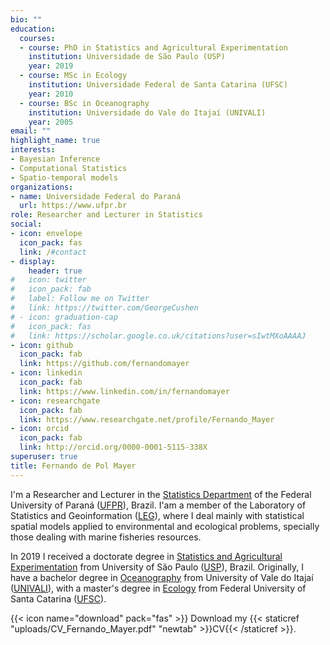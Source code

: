 ```yaml
---
bio: ""
education:
  courses:
  - course: PhD in Statistics and Agricultural Experimentation
    institution: Universidade de São Paulo (USP)
    year: 2019
  - course: MSc in Ecology
    institution: Universidade Federal de Santa Catarina (UFSC)
    year: 2010
  - course: BSc in Oceanography
    institution: Universidade do Vale do Itajaí (UNIVALI)
    year: 2005
email: ""
highlight_name: true
interests:
- Bayesian Inference
- Computational Statistics
- Spatio-temporal models
organizations:
- name: Universidade Federal do Paraná
  url: https://www.ufpr.br
role: Researcher and Lecturer in Statistics
social:
- icon: envelope
  icon_pack: fas
  link: /#contact
- display:
    header: true
#   icon: twitter
#   icon_pack: fab
#   label: Follow me on Twitter
#   link: https://twitter.com/GeorgeCushen
# - icon: graduation-cap
#   icon_pack: fas
#   link: https://scholar.google.co.uk/citations?user=sIwtMXoAAAAJ
- icon: github
  icon_pack: fab
  link: https://github.com/fernandomayer
- icon: linkedin
  icon_pack: fab
  link: https://www.linkedin.com/in/fernandomayer
- icon: researchgate
  icon_pack: fab
  link: https://www.researchgate.net/profile/Fernando_Mayer
- icon: orcid
  icon_pack: fab
  link: http://orcid.org/0000-0001-5115-338X
superuser: true
title: Fernando de Pol Mayer
---
```


I'm a Researcher and Lecturer in the [Statistics Department][1] of the
Federal University of Paraná ([UFPR][8]), Brazil. I'am a member of the
Laboratory of Statistics and Geoinformation ([LEG][]), where I deal
mainly with statistical spatial models applied to environmental and
ecological problems, specially those dealing with marine fisheries
resources.

<!-- I'm also a collaborator at the Laboratory of Environmental -->
<!-- Statistics ([LEA][]) of Federal University of Rio Grande ([FURG][]). -->

In 2019 I received a doctorate degree in [Statistics and Agricultural
Experimentation][] from University of São Paulo ([USP][11]), Brazil.
Originally, I have a bachelor degree in [Oceanography][3] from
University of Vale do Itajaí ([UNIVALI][9]), with a master's degree in
[Ecology][5] from Federal University of Santa Catarina ([UFSC][10]).

[1]: http://www.est.ufpr.br/
[2]: http://www.ufpr.br/
[LEG]: http://www.leg.ufpr.br/
[LEA]: http://www.imef.furg.br/index.php/laboratorios/12-lea.html
[FURG]: http://www.furg.br/
[3]: http://www.univali.br/oceano
[4]: http://www.univali.br/
[5]: http://poseco.ufsc.br
[6]: http://ufsc.br/
[Estatística e Experimentação Agronômica]: http://www4.esalq.usp.br/pg/programas/estatistica
[ESALQ]: http://www4.esalq.usp.br/
[7]: http://www5.usp.br/
[8]: https://issuu.com/ufprdigital/docs/ufpr_english
[9]: http://www.univali.br/english
[10]: http://en.ufsc.br
[Statistics and Agricultural Experimentation]: http://www.en.esalq.usp.br/graduate/programs/agricultural-statistics-and-experimentation
[11]: http://www5.usp.br/en/

{{< icon name="download" pack="fas" >}} Download my {{< staticref "uploads/CV_Fernando_Mayer.pdf" "newtab" >}}CV{{< /staticref >}}.

